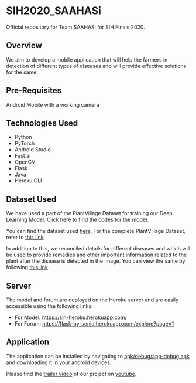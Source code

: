 # SIH2020_SAAHASi
Official repository for Team SAAHASi for SIH Finals 2020.

## Overview
We aim to develop a mobile application that will help the farmers in detection of different types of diseases and will provide effective solutions for the same.

## Pre-Requisites
Android Mobile with a working camera

## Technologies Used
- Python
- PyTorch
- Android Studio
- Fast.ai
- OpenCV
- Flask
- Java
- Heroku CLI

## Dataset Used
We have used a part of the PlantVillage Dataset for training our Deep Learning Model. Click [here](https://github.com/arnabsinha99/IC465_SAAHASi/tree/master/models) to find the codes for the model.

You can find the dataset used [here](). For the complete PlantVillage Dataset, refer to [this link](https://github.com/spMohanty/PlantVillage-Dataset).

In addition to this, we reconciled details for different diseases and which will be used to provide remedies and other important information related to the plant after the disease is detected in the image. You can view the same by following [this link](https://docs.google.com/spreadsheets/d/1W_laHMglYh4LnsfSw7Qha3ebn8Iubw6yiAYCM3mDYlM/edit?usp=sharing).

## Server
The model and forum are deployed on the Heroku server and are easily accessible using the following links:
- For Model: https://sih-heroku.herokuapp.com/
- For Forum: https://flask-by-senju.herokuapp.com/explore?page=1

## Application
The application can be installed by navigating to [apk/debug/app-debug.apk](https://github.com/arnabsinha99/IC465_SAAHASi/blob/master/apk/debug/app-debug.apk) and downloading it in your android devices.

Please find the [trailer video](https://www.youtube.com/watch?v=m80wFpbHFAk&feature=youtu.be) of our project on [youtube](https://www.youtube.com/watch?v=m80wFpbHFAk&feature=youtu.be).
